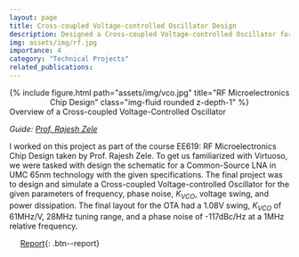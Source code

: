 ```yaml
---
layout: page
title: Cross-coupled Voltage-controlled Oscillator Design
description: Designed a Cross-coupled Voltage-controlled Oscillator for the specified parameters and implemented it using Cadence Virtuoso
img: assets/img/rf.jpg
importance: 4
category: "Technical Projects"
related_publications:
---
```


<center>
<div class="row">
    <div class="col-sm mt-4 mt-md-0">
        {% include figure.html path="assets/img/vco.jpg" title="RF Microelectronics Chip Design" class="img-fluid rounded z-depth-1" %}
    </div>
</div>
</center>
<div class="caption">
    Overview of a Cross-coupled Voltage-Controlled Oscillator
</div>

_Guide: [Prof. Rajesh Zele](http://www.ee.iitb.ac.in/~zelerajesh/index.php)_

I worked on this project as part of the course EE619: RF Microelectronics Chip Design taken by Prof. Rajesh Zele. To get us familiarized with Virtuoso, we were tasked with design the schematic for a Common-Source LNA in UMC 65nm technology with the given specifications.
The final project was to design and simulate a Cross-coupled Voltage-controlled Oscillator for the given parameters of frequency, phase noise, $K_{VCO}$, voltage swing, and power dissipation. The final layout for the OTA had a 1.08V swing, $K_{VCO}$ of 61MHz/V, 28MHz tuning range, and a phase noise of -117dBc/Hz at a 1MHz relative frequency.

&nbsp;&nbsp;&nbsp;&nbsp; [Report](https://anubhavbhatla.github.io/assets/pdf/EE619_Report.pdf){: .btn--report}
